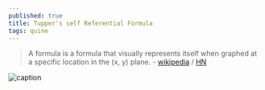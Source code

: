 ```yaml
---
published: true
title: Tupper's self Referential Formula
tags: quine
---
```

> A formula is a formula that visually represents itself when graphed at a specific location in the (x, y) plane. - [wikipedia](https://en.m.wikipedia.org/wiki/Tupper%27s_self-referential_formula) / [HN](https://news.ycombinator.com/item?id=30066003)

![caption](https://upload.wikimedia.org/wikipedia/commons/thumb/0/01/Tupper%27s_self_referential_formula_plot.svg/1230px-Tupper%27s_self_referential_formula_plot.svg.png)

